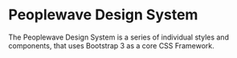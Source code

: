 # Peoplewave Design System
The Peoplewave Design System is a series of individual styles and components, that uses Bootstrap 3 as a core CSS Framework.
